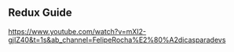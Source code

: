 ## Redux Guide

https://www.youtube.com/watch?v=mXI2-gjIZ40&t=1s&ab_channel=FelipeRocha%E2%80%A2dicasparadevs
